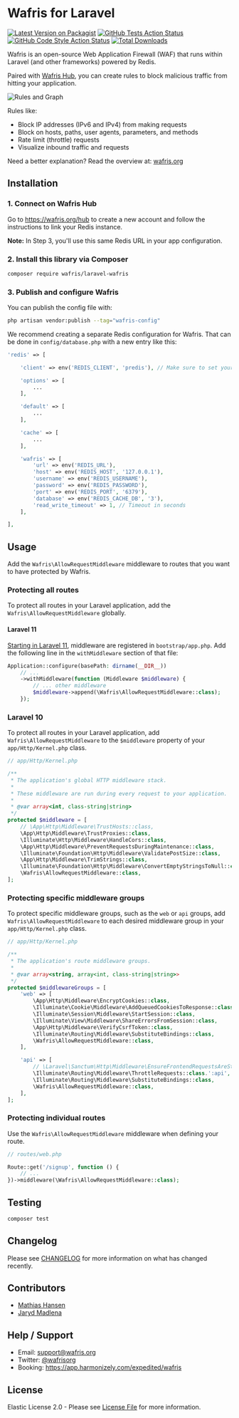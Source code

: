 # Wafris for Laravel

[![Latest Version on Packagist](https://img.shields.io/packagist/v/wafris/laravel-wafris.svg?style=flat-square)](https://packagist.org/packages/wafris/laravel-wafris)
[![GitHub Tests Action Status](https://img.shields.io/github/actions/workflow/status/wafris/laravel-wafris/run-tests.yml?branch=main&label=tests&style=flat-square)](https://github.com/wafris/laravel-wafris/actions?query=workflow%3Arun-tests+branch%3Amain)
[![GitHub Code Style Action Status](https://img.shields.io/github/actions/workflow/status/wafris/laravel-wafris/fix-php-code-style-issues.yml?branch=main&label=code%20style&style=flat-square)](https://github.com/wafris/laravel-wafris/actions?query=workflow%3A"Fix+PHP+code+style+issues"+branch%3Amain)
[![Total Downloads](https://img.shields.io/packagist/dt/wafris/laravel-wafris.svg?style=flat-square)](https://packagist.org/packages/wafris/laravel-wafris)

Wafris is an open-source Web Application Firewall (WAF) that runs within Laravel (and other frameworks) powered by Redis. 

Paired with [Wafris Hub](https://wafris.org/hub), you can create rules to block malicious traffic from hitting your application.

![Rules and Graph](docs/rules-and-graph.png)

Rules like:

- Block IP addresses (IPv6 and IPv4) from making requests
- Block on hosts, paths, user agents, parameters, and methods
- Rate limit (throttle) requests 
- Visualize inbound traffic and requests

Need a better explanation? Read the overview at: [wafris.org](https://wafris.org)

## Installation

### 1. Connect on Wafris Hub

Go to https://wafris.org/hub to create a new account and
follow the instructions to link your Redis instance.

**Note:** In Step 3, you'll use this same Redis URL in your app configuration.


### 2. Install this library via Composer

```bash
composer require wafris/laravel-wafris
```

### 3. Publish and configure Wafris

You can publish the config file with:

```bash
php artisan vendor:publish --tag="wafris-config"
```

We recommend creating a separate Redis configuration for Wafris. That can be done in `config/database.php` with a new entry like this:

```php
'redis' => [

    'client' => env('REDIS_CLIENT', 'predis'), // Make sure to set your Redis client to predis

    'options' => [
        ...
    ],

    'default' => [
        ...
    ],

    'cache' => [
        ...
    ],

    'wafris' => [
        'url' => env('REDIS_URL'),
        'host' => env('REDIS_HOST', '127.0.0.1'),
        'username' => env('REDIS_USERNAME'),
        'password' => env('REDIS_PASSWORD'),
        'port' => env('REDIS_PORT', '6379'),
        'database' => env('REDIS_CACHE_DB', '3'),
        'read_write_timeout' => 1, // Timeout in seconds
    ],

],
```

## Usage

Add the `Wafris\AllowRequestMiddleware` middleware to routes that you want to have protected by Wafris.

### Protecting all routes

To protect all routes in your Laravel application, add the `Wafris\AllowRequestMiddleware` globally.

#### Laravel 11

[Starting in Laravel 11](https://laravel.com/docs/11.x/middleware#global-middleware), middleware are registered in `bootstrap/app.php`. Add the following line in the `withMiddleware` section of that file:

```php
Application::configure(basePath: dirname(__DIR__))
    // ...
    ->withMiddleware(function (Middleware $middleware) {
        // ... other middleware
        $middleware->append(\Wafris\AllowRequestMiddleware::class);
    });
```

### Laravel 10  

To protect all routes in your Laravel application, add `Wafris\AllowRequestMiddleware` to the `$middleware` property of your `app/Http/Kernel.php` class.

```php
// app/Http/Kernel.php

/**
 * The application's global HTTP middleware stack.
 *
 * These middleware are run during every request to your application.
 *
 * @var array<int, class-string|string>
 */
protected $middleware = [
    // \App\Http\Middleware\TrustHosts::class,
    \App\Http\Middleware\TrustProxies::class,
    \Illuminate\Http\Middleware\HandleCors::class,
    \App\Http\Middleware\PreventRequestsDuringMaintenance::class,
    \Illuminate\Foundation\Http\Middleware\ValidatePostSize::class,
    \App\Http\Middleware\TrimStrings::class,
    \Illuminate\Foundation\Http\Middleware\ConvertEmptyStringsToNull::class,
    \Wafris\AllowRequestMiddleware::class,
];
```

### Protecting specific middleware groups

To protect specific middleware groups, such as the `web` or `api` groups, add `Wafris\AllowRequestMiddleware` to each desired middleware group in your `app/Http/Kernel.php` class.

```php
// app/Http/Kernel.php

/**
 * The application's route middleware groups.
 *
 * @var array<string, array<int, class-string|string>>
 */
protected $middlewareGroups = [
    'web' => [
        \App\Http\Middleware\EncryptCookies::class,
        \Illuminate\Cookie\Middleware\AddQueuedCookiesToResponse::class,
        \Illuminate\Session\Middleware\StartSession::class,
        \Illuminate\View\Middleware\ShareErrorsFromSession::class,
        \App\Http\Middleware\VerifyCsrfToken::class,
        \Illuminate\Routing\Middleware\SubstituteBindings::class,
        \Wafris\AllowRequestMiddleware::class,
    ],

    'api' => [
        // \Laravel\Sanctum\Http\Middleware\EnsureFrontendRequestsAreStateful::class,
        \Illuminate\Routing\Middleware\ThrottleRequests::class.':api',
        \Illuminate\Routing\Middleware\SubstituteBindings::class,
        \Wafris\AllowRequestMiddleware::class,
    ],
];

```

### Protecting individual routes

Use the `Wafris\AllowRequestMiddleware` middleware when defining your route.

```php
// routes/web.php

Route::get('/signup', function () {
    // ...
})->middleware(\Wafris\AllowRequestMiddleware::class);
```

## Testing

```bash
composer test
```

## Changelog

Please see [CHANGELOG](CHANGELOG.md) for more information on what has changed recently.

## Contributors

- [Mathias Hansen](https://github.com/MiniCodeMonkey)
- [Jaryd Madlena](https://github.com/jmadlena)

## Help / Support

- Email: [support@wafris.org](mailto:support@wafris.org)
- Twitter: [@wafrisorg](https://twitter.com/wafrisorg)
- Booking: https://app.harmonizely.com/expedited/wafris

## License

Elastic License 2.0 - Please see [License File](LICENSE) for more information.

<img src='https://uptimer.expeditedsecurity.com/laravel-wafris' width='0' height='0'>

